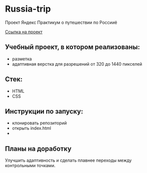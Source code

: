 # Russia-trip
Проект Яндекс Практикум о путешествии по Россииё

[Ссылка на проект](https://pavelcydep.github.io/Russia-adaptiv-verstka/)

## Учебный проект, в котором реализованы: 
- разметка
- адаптивная верстка для разрешений от 320 до 1440 пикселей

## Стек:
- HTML
- CSS

## Инструкции по запуску:
- клонировать репозиторий
- открыть index.html
- 
## Планы на доработку
Улучшить адаптивность и сделать плавнее переходы между контрольными точками.
